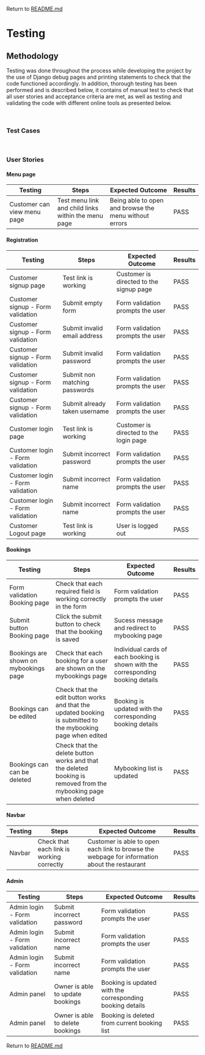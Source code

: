 Return to [README.md](/README.md)  

# Testing  

## Methodology  
Testing was done throughout the process while developing the project by the use of Django debug pages and printing statements to check that the code functioned accordingly. In addition, thorough testing has been performed and is described below, it contains of manual test to check that all user stories and acceptance criteria are met, as well as testing and validating the code with different online tools as presented below.  

&nbsp;

### Test Cases  
&nbsp;
### User Stories

#### Menu page
| Testing  | Steps | Expected Outcome | Results |  
| - | - | - | - |
| Customer can view menu page | Test menu link and child links within the menu page | Being able to open and browse the menu without errors | PASS |

#### Registration
| Testing  | Steps | Expected Outcome | Results |  
| - | - | - | - |
| Customer signup page | Test link is working | Customer is directed to the signup page | PASS |
| Customer signup - Form validation | Submit empty form | Form validation prompts the user | PASS |
| Customer signup - Form validation | Submit invalid email address | Form validation prompts the user | PASS |
| Customer signup - Form validation | Submit invalid password | Form validation prompts the user | PASS |
| Customer signup - Form validation | Submit non matching passwords | Form validation prompts the user | PASS |
| Customer signup - Form validation | Submit already taken username | Form validation prompts the user | PASS |
| Customer login page | Test link is working | Customer is directed to the login page | PASS |
| Customer login - Form validation | Submit incorrect password | Form validation prompts the user | PASS |
| Customer login - Form validation | Submit incorrect name | Form validation prompts the user | PASS |
| Customer login - Form validation | Submit incorrect name | Form validation prompts the user | PASS |
| Customer Logout page | Test link is working | User is logged out | PASS |

#### Bookings 
| Testing  | Steps | Expected Outcome | Results |  
| - | - | - | - |
| Form validation Booking page | Check that each required field is working correctly in the form | Form validation prompts the user | PASS |
| Submit button Booking page | Click the submit button to check that the booking is saved | Sucess message and redirect to mybooking page | PASS |
| Bookings are shown on mybookings page | Check that each booking for a user are shown on the mybookings page | Individual cards of each booking is shown with the corresponding booking details | PASS |
| Bookings can be edited | Check that the edit button works and that the updated booking is submitted to the mybooking page when edited | Booking is updated with the corresponding booking details | PASS |
| Bookings can can be deleted | Check that the delete button works and that the deleted booking is removed from the mybooking page when deleted | Mybooking list is updated | PASS |

#### Navbar
| Testing  | Steps | Expected Outcome | Results |  
| - | - | - | - |
| Navbar | Check that each link is working correctly | Customer is able to open each link to browse the webpage for information about the restaurant | PASS |

#### Admin
| Testing  | Steps | Expected Outcome | Results |  
| - | - | - | - |
| Admin login - Form validation | Submit incorrect password | Form validation prompts the user | PASS |
| Admin login - Form validation | Submit incorrect name | Form validation prompts the user | PASS |
| Admin login - Form validation | Submit incorrect name | Form validation prompts the user | PASS |
| Admin panel | Owner is able to update bookings | Booking is updated with the corresponding booking details | PASS |
| Admin panel | Owner is able to delete bookings | Booking is deleted from current booking list | PASS |






Return to [README.md](/README.md)